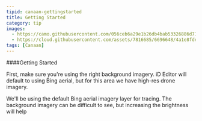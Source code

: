 ```yaml
---
tipid: canaan-gettingstarted
title: Getting Started
category: tip
images:
  - https://camo.githubusercontent.com/056ceb6a29e1b26db4bab53326886d71ff70df30/68747470733a2f2f636c6f75642e67697468756275736572636f6e74656e742e636f6d2f6173736574732f393635373937312f363336303133302f62643363303838652d626334352d313165342d396565342d3431343130376530373739622e676966
  - https://cloud.githubusercontent.com/assets/7816685/6696648/4a1e8fde-ccc1-11e4-92a2-800ee7e41b65.gif
tags: [Canaan]
---
```


####Getting Started

First, make sure you're using the right background imagery. iD Editor will default to using Bing aerial, but for this area we have high-res drone imagery.

We'll be using the default Bing aerial imagery layer for tracing. The background imagery can be difficult to see, but increasing the brightness will help
